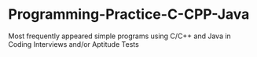 # Programming-Practice-C-CPP-Java
Most frequently appeared simple programs using C/C++ and Java in Coding Interviews and/or Aptitude Tests
